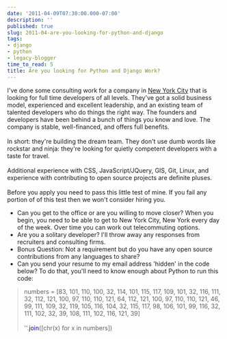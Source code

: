 ```yaml
---
date: '2011-04-09T07:30:00.000-07:00'
description: ''
published: true
slug: 2011-04-are-you-looking-for-python-and-django
tags:
- django
- python
- legacy-blogger
time_to_read: 5
title: Are you looking for Python and Django Work?
---
```


I've done some consulting work for a company in <a href="http://en.wikipedia.org/wiki/New_York_City">New York City</a> that is looking for full time developers of all levels. They've got a solid business model, experienced and excellent leadership, and an existing team of talented developers who do things the right way. The founders and developers have been behind a bunch of things you know and love. The company is stable, well-financed, and offers full benefits.<br /><br />In short: they're building the dream team. They don't use dumb words like rockstar and ninja: they're looking for quietly competent developers with a taste for travel.<br /><br />Additional experience with CSS, JavaScript/JQuery, GIS, Git, Linux, and experience with contributing to open source projects are definite pluses.<br /><br />Before you apply you need to pass this little test of mine. If you fail any portion of of this test then we won't consider hiring you.<br /><ul><li>Can you get to the office or are you willing to move closer? When you begin, you need to be able to get to New York City, New York every day of the week. Over time you can work out telecommuting options.&nbsp;</li><li>Are you a solitary developer? I'll throw away any responses from recruiters and consulting firms.</li><li>Bonus Question: Not a requirement but do you have any open source contributions from any languages to share?</li><li>Can you send your resume to my email address 'hidden' in the code below? To do that, you'll need to know enough about Python to run this code:</li></ul><ol></ol><blockquote>numbers = [83, 101, 110, 100, 32, 114, 101, 115, 117, 109, 101, 32, 116, 111, 32, 112, 121, 100, 97, 110, 110, 121, 64, 112, 121, 100, 97, 110, 110, 121, 46, 99, 111, 109, 32, 119, 105, 116, 104, 32, 115, 117, 98, 106, 101, 99, 116, 32, 111, 102, 32, 39, 108, 111, 102, 116, 121, 39]<br /><br />''.<span style="color: #000099;">join</span>([chr(x) for x in numbers])</blockquote>